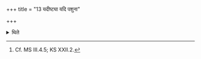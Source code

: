 +++
title = "13 यदीष्ट्या यदि पशुना"

+++

<details><summary>थिते</summary>

13. If (the sacrificer) performs an Iṣṭi (or) an animal-sacrifice (or) a Soma-sacrifice, he should perform it after having gone near his earlier fire (i.e. the built-up fire-altar).[^1]   

[^1]: Cf. MS III.4.5; KS XXII.2.  
</details>
